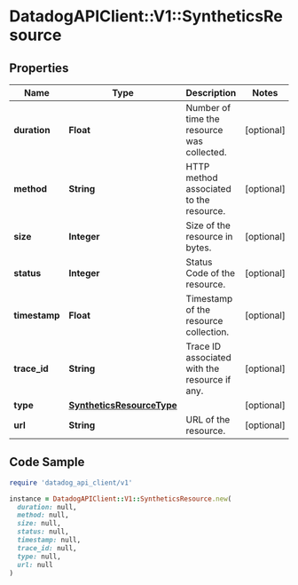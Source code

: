 # DatadogAPIClient::V1::SyntheticsResource

## Properties

| Name | Type | Description | Notes |
| ---- | ---- | ----------- | ----- |
| **duration** | **Float** | Number of time the resource was collected. | [optional] |
| **method** | **String** | HTTP method associated to the resource. | [optional] |
| **size** | **Integer** | Size of the resource in bytes. | [optional] |
| **status** | **Integer** | Status Code of the resource. | [optional] |
| **timestamp** | **Float** | Timestamp of the resource collection. | [optional] |
| **trace_id** | **String** | Trace ID associated with the resource if any. | [optional] |
| **type** | [**SyntheticsResourceType**](SyntheticsResourceType.md) |  | [optional] |
| **url** | **String** | URL of the resource. | [optional] |

## Code Sample

```ruby
require 'datadog_api_client/v1'

instance = DatadogAPIClient::V1::SyntheticsResource.new(
  duration: null,
  method: null,
  size: null,
  status: null,
  timestamp: null,
  trace_id: null,
  type: null,
  url: null
)
```

